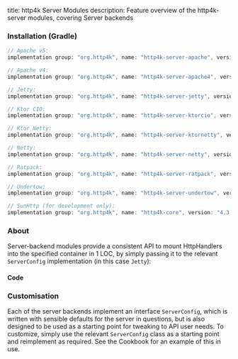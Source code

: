title: http4k Server Modules
description: Feature overview of the http4k-server modules, covering Server backends

### Installation (Gradle)

```groovy
// Apache v5: 
implementation group: "org.http4k", name: "http4k-server-apache", version: "4.3.4.0"

// Apache v4: 
implementation group: "org.http4k", name: "http4k-server-apache4", version: "4.3.4.0"

// Jetty: 
implementation group: "org.http4k", name: "http4k-server-jetty", version: "4.3.4.0"

// Ktor CIO: 
implementation group: "org.http4k", name: "http4k-server-ktorcio", version: "4.3.4.0"

// Ktor Netty: 
implementation group: "org.http4k", name: "http4k-server-ktornetty", version: "4.3.4.0"

// Netty: 
implementation group: "org.http4k", name: "http4k-server-netty", version: "4.3.4.0"

// Ratpack: 
implementation group: "org.http4k", name: "http4k-server-ratpack", version: "4.3.4.0"

// Undertow: 
implementation group: "org.http4k", name: "http4k-server-undertow", version: "4.3.4.0"

// SunHttp (for development only): 
implementation group: "org.http4k", name: "http4k-core", version: "4.3.4.0"
```

### About
Server-backend modules provide a consistent API to mount HttpHandlers into the specified container in 1 LOC, by 
simply passing it to the relevant `ServerConfig` implementation (in this case `Jetty`):

#### Code [<img class="octocat"/>](https://github.com/http4k/http4k/blob/master/src/docs/guide/modules/servers/example_http.kt)

<script src="https://gist-it.appspot.com/https://github.com/http4k/http4k/blob/master/src/docs/guide/modules/servers/example_http.kt"></script>

### Customisation
Each of the server backends implement an interface `ServerConfig`, which is written with sensible defaults for the server in questions, 
but is also designed to be used as a starting point for tweaking to API user needs. To customize, simply use the relevant `ServerConfig` 
class as a starting point and reimplement as required. See the Cookbook for an example of this in use.
